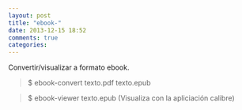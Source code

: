 ```yaml
---
layout: post
title: "ebook-"
date: 2013-12-15 18:52
comments: true
categories: 
---
```

Convertir/visualizar a formato ebook.

>$ ebook-convert texto.pdf texto.epub

>$ ebook-viewer texto.epub (Visualiza con la apliciación calibre)

